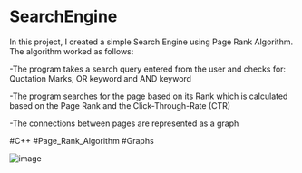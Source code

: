 # SearchEngine

In this project, I created a simple Search Engine using Page Rank Algorithm. The algorithm worked as follows:

-The program takes a search query entered from the user and checks for: Quotation Marks, OR keyword and AND keyword

-The program searches for the page based on its Rank which is calculated based on the Page Rank and the Click-Through-Rate (CTR)

-The connections between pages are represented as a graph

#C++  #Page_Rank_Algorithm  #Graphs

![image](https://user-images.githubusercontent.com/86338555/188729503-e0d6b4a6-94c4-48c9-b957-8b2faf90c5e2.png)

